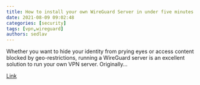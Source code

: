```yaml
---
title: How to install your own WireGuard Server in under five minutes 
date: 2021-08-09 09:02:48
categories: [security]
tags: [vpn,wireguard]
authors: sedlav
---
```


Whether you want to hide your identity from prying eyes or access content blocked by geo-restrictions, running a WireGuard server is an excellent solution to run your own VPN server. Originally…

[Link](https://rawsrv.medium.com/how-to-install-your-own-wireguard-server-in-under-five-minutes-5cfd1e1e781c)
